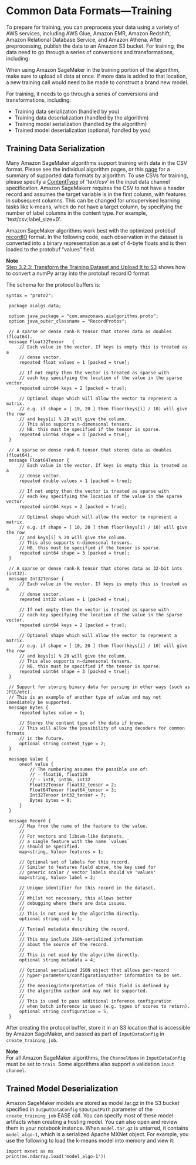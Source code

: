 # Common Data Formats—Training<a name="cdf-training"></a>

To prepare for training, you can preprocess your data using a variety of AWS services, including AWS Glue, Amazon EMR, Amazon Redshift, Amazon Relational Database Service, and Amazon Athena\. After preprocessing, publish the data to an Amazon S3 bucket\. For training, the data need to go through a series of conversions and transformations, including: 

When using Amazon SageMaker in the training portion of the algorithm, make sure to upload all data at once\. If more data is added to that location, a new training call would need to be made to construct a brand new model\.

 For training, it needs to go through a series of conversions and transformations, including: 
+ Training data serialization \(handled by you\) 
+ Training data deserialization \(handled by the algorithm\) 
+ Training model serialization \(handled by the algorithm\) 
+ Trained model deserialization \(optional, handled by you\) 

## Training Data Serialization<a name="td-serialization"></a>

Many Amazon SageMaker algorithms support training with data in the CSV format\. Please see the individual algorithm pages, or this [page](https://docs.aws.amazon.com/sagemaker/latest/dg/sagemaker-algo-docker-registry-paths.html) for a summary of supported data formats by algorithm\. To use CSVs for training, please specify a [ContentType](https://docs.aws.amazon.com/sagemaker/latest/dg/API_Channel.html#SageMaker-Type-Channel-ContentType) of 'text/csv' in the input data channel specification\. Amazon SageMakerr requires the CSV to not have a header record and assumes the target variable is in the first column, with features in subsequent columns\. This can be changed for unsupervised learning tasks like k\-means, which do not have a target column, by specifying the number of label columns in the content type\. For example, 'text/csv;label\_size=0'\. 

Amazon SageMaker algorithms work best with the optimized protobuf [recordIO]( https://mxnet.incubator.apache.org/architecture/note_data_loading.html#data-format ) format\. In the following code, each observation in the dataset is converted into a binary representation as a set of 4\-byte floats and is then loaded to the protobuf “values” field\. 

**Note**  
 [Step 3\.2\.3: Transform the Training Dataset and Upload It to S3](ex1-preprocess-data-transform.md) shows how to convert a numPy array into the protobuf recordIO format\. 

The schema for the protocol buffers is: 

```
syntax = "proto2";
 
 package aialgs.data;
 
 option java_package = "com.amazonaws.aialgorithms.proto";
 option java_outer_classname = "RecordProtos";
 
 // A sparse or dense rank-R tensor that stores data as doubles (float64).
 message Float32Tensor   {
     // Each value in the vector. If keys is empty this is treated as a
     // dense vector.
     repeated float values = 1 [packed = true];
 
     // If not empty then the vector is treated as sparse with
     // each key specifying the location of the value in the sparse vector.
     repeated uint64 keys = 2 [packed = true];
 
     // Optional shape which will allow the vector to represent a matrix.
     // e.g. if shape = [ 10, 20 ] then floor(keys[i] / 10) will give the row
     // and keys[i] % 20 will give the column.
     // This also supports n-dimensonal tensors.
     // NB. this must be specified if the tensor is sparse.
     repeated uint64 shape = 3 [packed = true];
 }
 
 // A sparse or dense rank-R tensor that stores data as doubles (float64).
 message Float64Tensor {
     // Each value in the vector. If keys is empty this is treated as a
     // dense vector.
     repeated double values = 1 [packed = true];
 
     // If not empty then the vector is treated as sparse with
     // each key specifying the location of the value in the sparse vector.
     repeated uint64 keys = 2 [packed = true];
 
     // Optional shape which will allow the vector to represent a matrix.
     // e.g. if shape = [ 10, 20 ] then floor(keys[i] / 10) will give the row
     // and keys[i] % 20 will give the column.
     // This also supports n-dimensonal tensors.
     // NB. this must be specified if the tensor is sparse.
     repeated uint64 shape = 3 [packed = true];
 }
 
 // A sparse or dense rank-R tensor that stores data as 32-bit ints (int32).
 message Int32Tensor {
     // Each value in the vector. If keys is empty this is treated as a
     // dense vector.
     repeated int32 values = 1 [packed = true];
 
     // If not empty then the vector is treated as sparse with
     // each key specifying the location of the value in the sparse vector.
     repeated uint64 keys = 2 [packed = true];
 
     // Optional shape which will allow the vector to represent a matrix.
     // e.g. if shape = [ 10, 20 ] then floor(keys[i] / 10) will give the row
     // and keys[i] % 20 will give the column.
     // This also supports n-dimensonal tensors.
     // NB. this must be specified if the tensor is sparse.
     repeated uint64 shape = 3 [packed = true];
 }
 
 // Support for storing binary data for parsing in other ways (such as JPEG/etc).
 // This is an example of another type of value and may not immediately be supported.
 message Bytes {
     repeated bytes value = 1;
 
     // Stores the content type of the data if known.
     // This will allow the possibility of using decoders for common formats
     // in the future.
     optional string content_type = 2;
 }
 
 message Value {
     oneof value {
         // The numbering assumes the possible use of:
         // - float16, float128
         // - int8, int16, int32
         Float32Tensor float32_tensor = 2;
         Float64Tensor float64_tensor = 3;
         Int32Tensor int32_tensor = 7;
         Bytes bytes = 9;
     }
 }
 
 message Record {
     // Map from the name of the feature to the value.
     //
     // For vectors and libsvm-like datasets,
     // a single feature with the name `values`
     // should be specified.
     map<string, Value> features = 1;
 
     // Optional set of labels for this record.
     // Similar to features field above, the key used for
     // generic scalar / vector labels should ve 'values'
     map<string, Value> label = 2;
 
     // Unique identifier for this record in the dataset.
     //
     // Whilst not necessary, this allows better
     // debugging where there are data issues.
     //
     // This is not used by the algorithm directly.
     optional string uid = 3;
 
     // Textual metadata describing the record.
     //
     // This may include JSON-serialized information
     // about the source of the record.
     //
     // This is not used by the algorithm directly.
     optional string metadata = 4;
 
     // Optional serialized JSON object that allows per-record
     // hyper-parameters/configuration/other information to be set.
     //
     // The meaning/interpretation of this field is defined by
     // the algorithm author and may not be supported.
     //
     // This is used to pass additional inference configuration
     // when batch inference is used (e.g. types of scores to return).
     optional string configuration = 5;
 }
```

After creating the protocol buffer, store it in an S3 location that is accessible by Amazon SageMaker, and passed as part of `InputDataConfig` in `create_training_job`\. 

**Note**  
For all Amazon SageMaker algorithms, the `ChannelName` in `InputDataConfig` must be set to `train`\. Some algorithms also support a validation `input channel`\. 

## Trained Model Deserialization<a name="td-deserialization"></a>

Amazon SageMaker models are stored as model\.tar\.gz in the S3 bucket specified in `OutputDataConfig` `S3OutputPath` parameter of the `create_training_job` EASE call\. You can specify most of these model artifacts when creating a hosting model\. You can also open and review them in your notebook instance\. When `model.tar.gz` is untarred, it contains `model_algo-1`, which is a serialized Apache MXNet object\. For example, you use the following to load the k\-means model into memory and view it: 

```
import mxnet as mx
print(mx.ndarray.load('model_algo-1'))
```